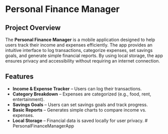 # Personal Finance Manager

## Project Overview
The **Personal Finance Manager** is a mobile application designed to help users track their income and expenses efficiently. The app provides an intuitive interface to log transactions, categorize expenses, set savings goals, and generate simple financial reports. By using local storage, the app ensures privacy and accessibility without requiring an internet connection.

## Features
- **Income & Expense Tracker** – Users can log their transactions.
- **Category Breakdown** – Expenses are categorized (e.g., food, rent, entertainment).
- **Savings Goals** – Users can set savings goals and track progress.
- **Basic Reports** – Generates simple charts to compare income vs. expenses.
- **Local Storage** – Financial data is saved locally for user privacy.
#   P e r s o n a l F i n a n c e M a n a g e r A p p  
 